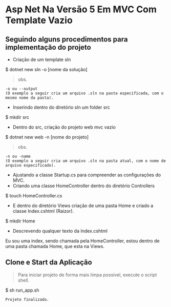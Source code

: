 # Asp Net Na Versão 5 Em MVC Com Template Vazio

## Seguindo alguns procedimentos para implementação do projeto

- Criação de um template sln

$ dotnet new sln -o [nome da solução]
    
> obs. 
    
    -o ou --output 
    (O exemplo a seguir cria um arquivo .sln na pasta especificada, com o mesmo nome da pasta).

- Inserindo dentro do diretório sln um folder src

$ mkdir src

- Dentro do src, criação do projeto web mvc vazio

$ dotnet new web -n [nome do projeto]

> obs. 

    -n ou -name     
    (O exemplo a seguir cria um arquivo .sln na pasta atual, com o nome de arquivo especificado).

- Ajustando a classe Startup.cs para compreender as configurações do MVC.
- Criando uma classe HomeController dentro do diretório Controllers

$ touch HomeController.cs

- E dentro do diretório Views criação de uma pasta Home e criado a classe Index.cshtml (Raizor).

$ mkdir Home

- Descrevendo qualquer texto da Index.cshtml

Eu sou uma index, sendo chamada pela HomeController, estou dentro de uma pasta chamada Home, que esta na Views.

## Clone e Start da Aplicação

> Para iniciar projeto de forma mais limpa possível, execute o script shell.

$ sh run_app.sh

    Projeto finalizado.